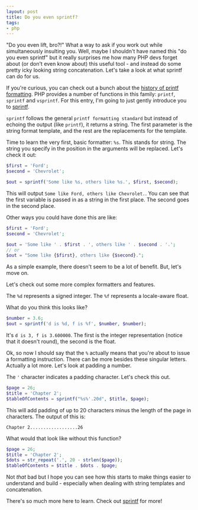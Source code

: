 ```yaml
---
layout: post
title: Do you even sprintf?
tags:
- php
---
```

"Do you even lift, bro?!" What a way to ask if you work out while simultaneously insulting you. Well, maybe I shouldn't have named this "do you even sprintf" but it really surprises me how many PHP devs forget about (or don't even know about) this useful tool - and instead do some pretty icky looking string concatenation. Let's take a look at what sprintf can do for us.

If you're curious, you can check out a bunch about the [history of printf formatting](https://en.wikipedia.org/wiki/Printf_format_string).  PHP provides a number of functions in this family: `printf`, `sprintf` and `vsprintf`.  For this entry, I'm going to just gently introduce you to [sprintf](https://www.php.net/sprintf).

`sprintf` follows the general `printf formatting standard` but instead of echoing the output (like `printf`), it returns a string.  The first parameter is the string format template, and the rest are the replacements for the template.

Time to learn the very first, basic formatter: `%s`. This stands for string. The string you specify in the position in the arguments will be replaced.  Let's check it out:

```php
$first = 'Ford';
$second = 'Chevrolet';

$out = sprintf('Some like %s, others like %s.', $first, $second);
```

This will output `Some like Ford, others like Chevrolet.`. You can see that the first variable is passed in as a string in the first place. The second goes in the second place.  

Other ways you could have done this are like:

```php
$first = 'Ford';
$second = 'Chevrolet';

$out = 'Some like ' . $first . ', others like ' . $second . '.';
// or
$out = "Some like {$first}, others like {$second}.";
```

As a simple example, there doesn't seem to be a lot of benefit.  But, let's move on.

Let's check out some more complex formatters and features.

The `%d` represents a signed integer.  The `%f` represents a locale-aware float.

What do you think this looks like?

```php
$number = 3.6;
$out = sprintf('d is %d, f is %f', $number, $number);
```

It's `d is 3, f is 3.600000`.  The first is the integer representation (notice that it doesn't round), the second is the float.

Ok, so now I should say that the `%` actually means that you're about to issue a formatting instruction.  There can be more besides these singular letters.  Actually a lot more.  Let's look at padding a number.

The `'` character indicates a padding character.  Let's check this out.

```php
$page = 26;
$title = 'Chapter 2';
$tableOfContents = sprintf("%s%'.20d", $title, $page);
```

This will add padding of up to 20 characters minus the length of the page in characters.  The output of this is:

`Chapter 2..................26`

What would that look like without this function?

```php
$page = 26;
$title = 'Chapter 2';
$dots = str_repeat('.', 20 - strlen($page));
$tableOfContents = $title . $dots . $page;
```

Not _that_ bad but I hope you can see how this starts to make things easier to understand and build - especially when dealing with string templates and concatenation.

There's so much more here to learn. Check out [sprintf](https://www.php.net/sprintf) for more!
